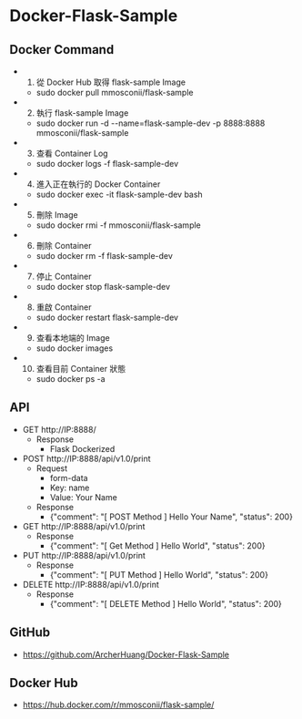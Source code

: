 # Docker-Flask-Sample

## Docker Command

* 1. 從 Docker Hub 取得 flask-sample Image
  * sudo docker pull mmosconii/flask-sample
* 2. 執行 flask-sample Image
  * sudo docker run -d --name=flask-sample-dev -p 8888:8888 mmosconii/flask-sample
* 3. 查看 Container Log
  * sudo docker logs -f flask-sample-dev
* 4. 進入正在執行的 Docker Container
  * sudo docker exec -it flask-sample-dev bash
* 5. 刪除 Image
  * sudo docker rmi -f mmosconii/flask-sample
* 6. 刪除 Container
  * sudo docker rm -f flask-sample-dev
* 7. 停止 Container
  * sudo docker stop flask-sample-dev
* 8. 重啟 Container
  * sudo docker restart flask-sample-dev
* 9. 查看本地端的 Image
  * sudo docker images
* 10. 查看目前 Container 狀態
  * sudo docker ps -a

## API

* GET http://IP:8888/
  * Response
    * Flask Dockerized
* POST http://IP:8888/api/v1.0/print
  * Request
    * form-data
    * Key: name
    * Value: Your Name
  * Response
    * {"comment": "[ POST Method ] Hello Your Name", "status": 200}
* GET http://IP:8888/api/v1.0/print
  * Response
    * {"comment": "[ Get Method ] Hello World", "status": 200}
* PUT http://IP:8888/api/v1.0/print
  * Response
    * {"comment": "[ PUT Method ] Hello World", "status": 200}
* DELETE http://IP:8888/api/v1.0/print
  * Response
    * {"comment": "[ DELETE Method ] Hello World", "status": 200}

## GitHub
* https://github.com/ArcherHuang/Docker-Flask-Sample

## Docker Hub
* https://hub.docker.com/r/mmosconii/flask-sample/
